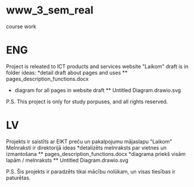 # www_3_sem_real
course work 

# ENG
Project is releated to ICT products and services website "Laikom" 
draft is in folder ideas: 
    *detail draft about pages and uses
   ** pages_description_functions.docx
   * diagram for all pages in website draft
   ** Untitled Diagram.drawio.svg
    

P.S. This project is only for study porpuses, and all rights reserved. 

# LV
Projekts ir saistīts ar EIKT preču un pakalpojumu mājaslapu "Laikom"
Melnraksti ir direktorijā ideas
   *detalizēts melnraksts par vietnes un izmantošana
    ** pages_description_functions.docx
   *diagrama priekš visām lapām / melnraksts
    ** Untitled Diagram.drawio.svg

P.S. Šis projekts ir paradzēts tikai mācību nolūkam, un visas tiesības ir paturētas.
